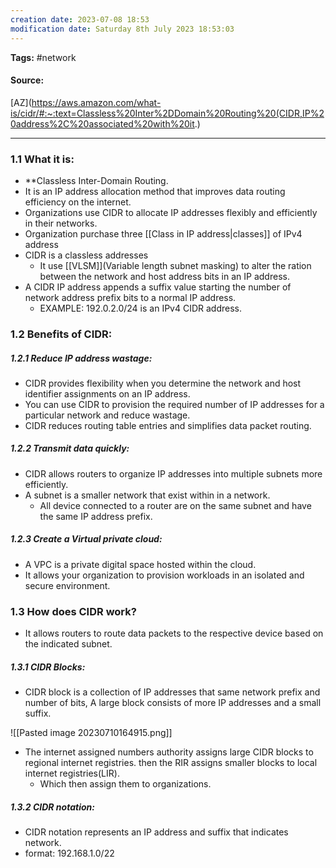 ```yaml
---
creation date: 2023-07-08 18:53
modification date: Saturday 8th July 2023 18:53:03
---
```


**Tags:** #network 

#### Source:
[AZ](https://aws.amazon.com/what-is/cidr/#:~:text=Classless%20Inter%2DDomain%20Routing%20(CIDR,IP%20address%2C%20associated%20with%20it.)

--------------------------------------

### 1.1 What it is:

* **Classless Inter-Domain Routing.
* It is an IP address allocation method that improves data routing efficiency on the internet.
* Organizations use CIDR to allocate IP addresses flexibly and efficiently in their networks.
* Organization purchase three [[Class in IP address|classes]] of IPv4 address
* CIDR is a classless addresses
	* It use [[VLSM]](Variable length subnet masking) to alter the ration between the network and host address bits in an IP address.
* A CIDR IP address appends a suffix value starting the number of network address prefix bits to a normal IP address.
	* EXAMPLE: 192.0.2.0/24 is an IPv4 CIDR address.


### 1.2 Benefits of CIDR:
##### 1.2.1 Reduce IP address wastage:
* CIDR provides flexibility when you determine the network and host identifier assignments on an IP address.
* You can use CIDR to provision the required number of IP addresses for a particular network and reduce wastage.
* CIDR reduces routing table entries and simplifies data packet routing.

##### 1.2.2 Transmit data quickly:
* CIDR allows routers to organize IP addresses into multiple subnets more efficiently.
* A subnet is a smaller network that exist within in a network.
	* All device connected to a router are on the same subnet and have the same IP address prefix.

##### 1.2.3 Create a Virtual private cloud:
* A VPC is a private digital space hosted within the cloud.
* It allows your organization to provision workloads in an isolated and secure environment.


### 1.3 How does CIDR work?

* It allows routers to route data packets to the respective device based on the indicated subnet.

##### 1.3.1 CIDR Blocks:
* CIDR block is a collection of IP addresses that same network prefix and number of bits, A large block consists of more IP addresses and a small suffix.

![[Pasted image 20230710164915.png]]

* The internet assigned numbers authority assigns large CIDR blocks to regional internet registries. then the RIR assigns smaller blocks to local internet registries(LIR).
	* Which then assign them to organizations.

##### 1.3.2 CIDR notation:
* CIDR notation represents an IP address and suffix that indicates network.
* format: 192.168.1.0/22

